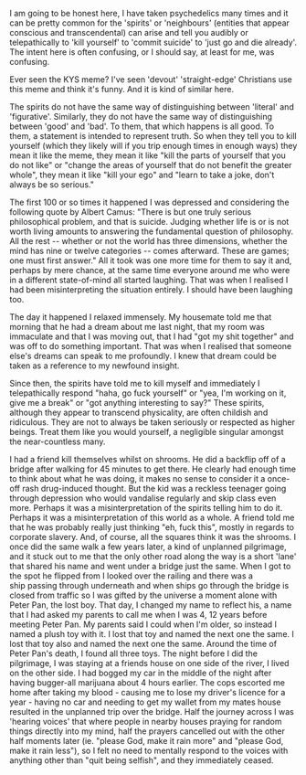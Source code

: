 I am going to be honest here, I have taken psychedelics many times and it can be pretty common for the 'spirits' or 'neighbours' (entities that appear conscious and transcendental) can arise and tell you audibly or telepathically to 'kill yourself' to 'commit suicide' to 'just go and die already'. The intent here is often confusing, or I should say, at least for me, was confusing.

Ever seen the KYS meme? I've seen 'devout' 'straight-edge' Christians use this meme and think it's funny. And it is kind of similar here.

The spirits do not have the same way of distinguishing between 'literal' and 'figurative'. Similarly, they do not have the same way of distinguishing between 'good' and 'bad'. To them, that which happens is all good. To them, a statement is intended to represent truth. So when they tell you to kill yourself (which they likely will if you trip enough times in enough ways) they mean it like the meme, they mean it like "kill the parts of yourself that you do not like" or "change the areas of yourself that do not benefit the greater whole", they mean it like "kill your ego" and "learn to take a joke, don't always be so serious."

The first 100 or so times it happened I was depressed and considering the following quote by Albert Camus: "There is but one truly serious philosophical problem, and that is suicide. Judging whether life is or is not worth living amounts to answering the fundamental question of philosophy. All the rest -- whether or not the world has three dimensions, whether the mind has nine or twelve categories -- comes afterward. These are games; one must first answer." All it took was one more time for them to say it and, perhaps by mere chance, at the same time everyone around me who were in a different state-of-mind all started laughing. That was when I realised I had been misinterpreting the situation entirely. I should have been laughing too.

The day it happened I relaxed immensely. My housemate told me that morning that he had a dream about me last night, that my room was immaculate and that I was moving out, that I had "got my shit together" and was off to do something important. That was when I realised that someone else's dreams can speak to me profoundly. I knew that dream could be taken as a reference to my newfound insight.

Since then, the spirits have told me to kill myself and immediately I telepathically respond "haha, go fuck yourself" or "yea, I'm working on it, give me a break" or "got anything interesting to say?" These spirits, although they appear to transcend physicality, are often childish and ridiculous. They are not to always be taken seriously or respected as higher beings. Treat them like you would yourself, a negligible singular amongst the near-countless many.

I had a friend kill themselves whilst on shrooms. He did a backflip off of a bridge after walking for 45 minutes to get there. He clearly had enough time to think about what he was doing, it makes no sense to consider it a once-off rash drug-induced thought. But the kid was a reckless teenager going through depression who would vandalise regularly and skip class even more. Perhaps it was a misinterpretation of the spirits telling him to do it. Perhaps it was a misinterpretation of this world as a whole. A friend told me that he was probably really just thinking "eh, fuck this", mostly in regards to corporate slavery. And, of course, all the squares think it was the shrooms. I once did the same walk a few years later, a kind of unplanned pilgrimage, and it stuck out to me that the only other road along the way is a short 'lane' that shared his name and went under a bridge just the same. When I got to the spot he flipped from I looked over the railing and there was a ship passing through underneath and when ships go through the bridge is closed from traffic so I was gifted by the universe a moment alone with Peter Pan, the lost boy. That day, I changed my name to reflect his, a name that I had asked my parents to call me when I was 4, 12 years before meeting Peter Pan. My parents said I could when I'm older, so instead I named a plush toy with it. I lost that toy and named the next one the same. I lost that toy also and named the next one the same. Around the time of Peter Pan's death, I found all three toys. The night before I did the pilgrimage, I was staying at a friends house on one side of the river, I lived on the other side. I had bogged my car in the middle of the night after having bugger-all marijuana about 4 hours earlier. The cops escorted me home after taking my blood - causing me to lose my driver's licence for a year - having no car and needing to get my wallet from my mates house resulted in the unplanned trip over the bridge. Half the journey across I was 'hearing voices' that where people in nearby houses praying for random things directly into my mind, half the prayers cancelled out with the other half moments later (ie. "please God, make it rain more" and "please God, make it rain less"), so I felt no need to mentally respond to the voices with anything other than "quit being selfish", and they immediately ceased.